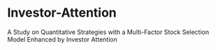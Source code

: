 # Investor-Attention
A Study on Quantitative  Strategies with a Multi-Factor Stock Selection Model Enhanced by  Investor Attention
